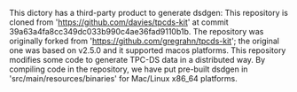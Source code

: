 This dictory has a third-party product to generate dsdgen:
This repository is cloned from 'https://github.com/davies/tpcds-kit' at commit 39a63a4fa8cc349dc033b990c4ae36fad9110b1b.
The repository was originally forked from 'https://github.com/gregrahn/tpcds-kit';
the original one was based on v2.5.0 and it supported macos platforms.
This repository modifies some code to generate TPC-DS data in a distributed way.
By compiling code in the repository, we have put pre-built dsdgen in 'src/main/resources/binaries'
for Mac/Linux x86_64 platforms.

